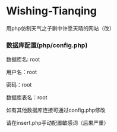 # Wishing-Tianqing

用php仿制天气之子剧中许愿天晴的网站（改）

### 数据库配置(php/config.php)

数据库名: root

用户名：root

密码：root

数据库表名：root

如有其他数据库连接可通过config.php修改

请在insert.php手动配置敏感词（后果严重）